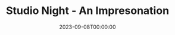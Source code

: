 ---
title: Studio Night - An Impresonation
date: 2023-09-08T00:00:00
opening_date: 1926-12-31
approx_date: year
closing_date:
layout: productions
program:
Theatre: Theatre Jacksonville
cast:
- Performer: E.S. Beauchamp-Nobbs
crew:
orchestra:
---